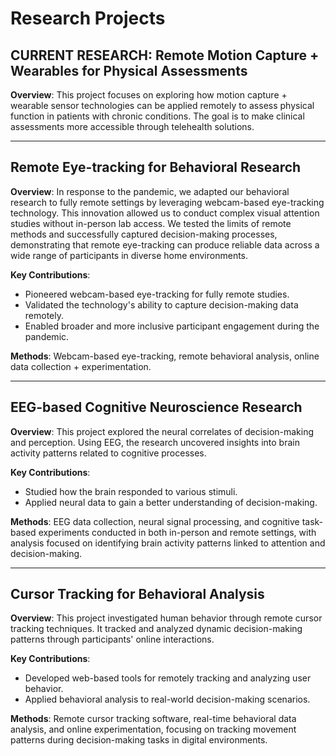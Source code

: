 # Research Projects

## CURRENT RESEARCH: Remote Motion Capture + Wearables for Physical Assessments
**Overview**: This project focuses on exploring how motion capture + wearable sensor technologies can be applied remotely to assess physical function in patients with chronic conditions. The goal is to make clinical assessments more accessible through telehealth solutions.

---

## Remote Eye-tracking for Behavioral Research
**Overview**: In response to the pandemic, we adapted our behavioral research to fully remote settings by leveraging webcam-based eye-tracking technology. This innovation allowed us to conduct complex visual attention studies without in-person lab access. We tested the limits of remote methods and successfully captured decision-making processes, demonstrating that remote eye-tracking can produce reliable data across a wide range of participants in diverse home environments.

**Key Contributions**:
- Pioneered webcam-based eye-tracking for fully remote studies.
- Validated the technology's ability to capture decision-making data remotely.
- Enabled broader and more inclusive participant engagement during the pandemic.

**Methods**: Webcam-based eye-tracking, remote behavioral analysis, online data collection + experimentation.

---

## EEG-based Cognitive Neuroscience Research
**Overview**: This project explored the neural correlates of decision-making and perception. Using EEG, the research uncovered insights into brain activity patterns related to cognitive processes.

**Key Contributions**:
- Studied how the brain responded to various stimuli.
- Applied neural data to gain a better understanding of decision-making.

**Methods**: EEG data collection, neural signal processing, and cognitive task-based experiments conducted in both in-person and remote settings, with analysis focused on identifying brain activity patterns linked to attention and decision-making.

---

## Cursor Tracking for Behavioral Analysis
**Overview**: This project investigated human behavior through remote cursor tracking techniques. It tracked and analyzed dynamic decision-making patterns through participants' online interactions.

**Key Contributions**:
- Developed web-based tools for remotely tracking and analyzing user behavior.
- Applied behavioral analysis to real-world decision-making scenarios.

**Methods**: Remote cursor tracking software, real-time behavioral data analysis, and online experimentation, focusing on tracking movement patterns during decision-making tasks in digital environments.
